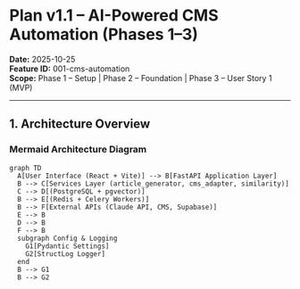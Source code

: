 # Plan v1.1 – AI-Powered CMS Automation (Phases 1–3)

**Date:** 2025-10-25  
**Feature ID:** 001-cms-automation  
**Scope:** Phase 1 – Setup  |  Phase 2 – Foundation  |  Phase 3 – User Story 1 (MVP)

---

## 1. Architecture Overview

### Mermaid Architecture Diagram
```mermaid
graph TD
  A[User Interface (React + Vite)] --> B[FastAPI Application Layer]
  B --> C[Services Layer (article_generator, cms_adapter, similarity)]
  C --> D[(PostgreSQL + pgvector)]
  B --> E[(Redis + Celery Workers)]
  B --> F[External APIs (Claude API, CMS, Supabase)]
  E --> B
  D --> B
  F --> B
  subgraph Config & Logging
    G1[Pydantic Settings]
    G2[StructLog Logger]
  end
  B --> G1
  B --> G2
